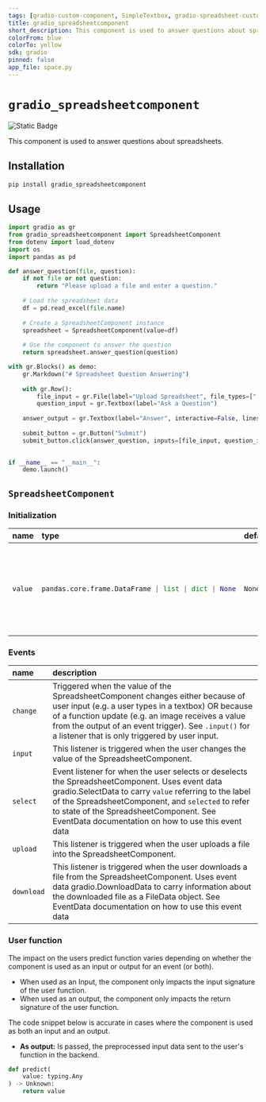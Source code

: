 ```yaml
---
tags: [gradio-custom-component, SimpleTextbox, gradio-spreadsheet-custom-component]
title: gradio_spreadsheetcomponent
short_description: This component is used to answer questions about spreadsheets.
colorFrom: blue
colorTo: yellow
sdk: gradio
pinned: false
app_file: space.py
---
```


# `gradio_spreadsheetcomponent`
<img alt="Static Badge" src="https://img.shields.io/badge/version%20-%200.0.1%20-%20orange">  

This component is used to answer questions about spreadsheets.

## Installation

```bash
pip install gradio_spreadsheetcomponent
```

## Usage

```python
import gradio as gr
from gradio_spreadsheetcomponent import SpreadsheetComponent
from dotenv import load_dotenv
import os
import pandas as pd

def answer_question(file, question):
    if not file or not question:
        return "Please upload a file and enter a question."
    
    # Load the spreadsheet data
    df = pd.read_excel(file.name)
    
    # Create a SpreadsheetComponent instance
    spreadsheet = SpreadsheetComponent(value=df)
    
    # Use the component to answer the question
    return spreadsheet.answer_question(question)

with gr.Blocks() as demo:
    gr.Markdown("# Spreadsheet Question Answering")
    
    with gr.Row():
        file_input = gr.File(label="Upload Spreadsheet", file_types=[".xlsx"])
        question_input = gr.Textbox(label="Ask a Question")
    
    answer_output = gr.Textbox(label="Answer", interactive=False, lines=4)
    
    submit_button = gr.Button("Submit")
    submit_button.click(answer_question, inputs=[file_input, question_input], outputs=answer_output)

    
if __name__ == "__main__":
    demo.launch()

```

## `SpreadsheetComponent`

### Initialization

<table>
<thead>
<tr>
<th align="left">name</th>
<th align="left" style="width: 25%;">type</th>
<th align="left">default</th>
<th align="left">description</th>
</tr>
</thead>
<tbody>
<tr>
<td align="left"><code>value</code></td>
<td align="left" style="width: 25%;">

```python
pandas.core.frame.DataFrame | list | dict | None
```

</td>
<td align="left"><code>None</code></td>
<td align="left">Default value to show in spreadsheet. Can be a pandas DataFrame, list of lists, or dictionary</td>
</tr>
</tbody></table>


### Events

| name | description |
|:-----|:------------|
| `change` | Triggered when the value of the SpreadsheetComponent changes either because of user input (e.g. a user types in a textbox) OR because of a function update (e.g. an image receives a value from the output of an event trigger). See `.input()` for a listener that is only triggered by user input. |
| `input` | This listener is triggered when the user changes the value of the SpreadsheetComponent. |
| `select` | Event listener for when the user selects or deselects the SpreadsheetComponent. Uses event data gradio.SelectData to carry `value` referring to the label of the SpreadsheetComponent, and `selected` to refer to state of the SpreadsheetComponent. See EventData documentation on how to use this event data |
| `upload` | This listener is triggered when the user uploads a file into the SpreadsheetComponent. |
| `download` | This listener is triggered when the user downloads a file from the SpreadsheetComponent. Uses event data gradio.DownloadData to carry information about the downloaded file as a FileData object. See EventData documentation on how to use this event data |



### User function

The impact on the users predict function varies depending on whether the component is used as an input or output for an event (or both).

- When used as an Input, the component only impacts the input signature of the user function.
- When used as an output, the component only impacts the return signature of the user function.

The code snippet below is accurate in cases where the component is used as both an input and an output.

- **As output:** Is passed, the preprocessed input data sent to the user's function in the backend.


 ```python
 def predict(
     value: typing.Any
 ) -> Unknown:
     return value
 ```
 

